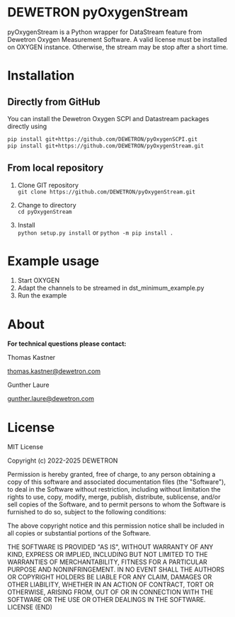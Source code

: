 # DEWETRON pyOxygenStream

pyOxygenStream is a Python wrapper for DataStream feature from Dewetron Oxygen Measurement Software.
A valid license must be installed on OXYGEN instance. Otherwise, the stream may be stop after a short time.

# Installation
## Directly from GitHub
You can install the Dewetron Oxygen SCPI and Datastream packages directly using
```bash
pip install git+https://github.com/DEWETRON/pyOxygenSCPI.git
pip install git+https://github.com/DEWETRON/pyOxygenStream.git
```

## From local repository
1. Clone GIT repository \
`git clone https://github.com/DEWETRON/pyOxygenStream.git`

2. Change to directory \
`cd pyOxygenStream`

3. Install \
`python setup.py install`
or
`python -m pip install .`

# Example usage

1. Start OXYGEN
2. Adapt the channels to be streamed in dst_minimum_example.py
3. Run the example

# About


**For technical questions please contact:**

Thomas Kastner 

thomas.kastner@dewetron.com

Gunther Laure

gunther.laure@dewetron.com




# License
MIT License

Copyright (c) 2022-2025 DEWETRON

Permission is hereby granted, free of charge, to any person obtaining a copy
of this software and associated documentation files (the "Software"), to deal
in the Software without restriction, including without limitation the rights
to use, copy, modify, merge, publish, distribute, sublicense, and/or sell
copies of the Software, and to permit persons to whom the Software is
furnished to do so, subject to the following conditions:

The above copyright notice and this permission notice shall be included in all
copies or substantial portions of the Software.

THE SOFTWARE IS PROVIDED "AS IS", WITHOUT WARRANTY OF ANY KIND, EXPRESS OR
IMPLIED, INCLUDING BUT NOT LIMITED TO THE WARRANTIES OF MERCHANTABILITY,
FITNESS FOR A PARTICULAR PURPOSE AND NONINFRINGEMENT. IN NO EVENT SHALL THE
AUTHORS OR COPYRIGHT HOLDERS BE LIABLE FOR ANY CLAIM, DAMAGES OR OTHER
LIABILITY, WHETHER IN AN ACTION OF CONTRACT, TORT OR OTHERWISE, ARISING FROM,
OUT OF OR IN CONNECTION WITH THE SOFTWARE OR THE USE OR OTHER DEALINGS IN THE
SOFTWARE.
LICENSE (END)
